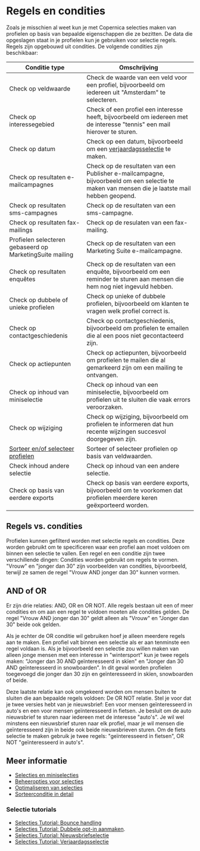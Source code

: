 # Regels en condities

Zoals je misschien al weet kun je met Copernica selecties maken van 
profielen op basis van bepaalde eigenschappen die ze bezitten. De data 
die opgeslagen staat in je profielen kun je gebruiken voor selectie 
regels. Regels zijn opgebouwd uit condities. De volgende condities 
zijn beschikbaar:

| Conditie type                                                              | Omschrijving                                                                                                                                  |
|----------------------------------------------------------------------------|-----------------------------------------------------------------------------------------------------------------------------------------------|
| Check op veldwaarde                                                        | Check de waarde van een veld voor een profiel, bijvoorbeeld om iedereen uit "Amsterdam" te selecteren.                                        |
| Check op interessegebied                                                   | Check of een profiel een interesse heeft, bijvoorbeeld om iedereen met de interesse "tennis" een mail hierover te sturen.                     |
| Check op datum                                                             | Check op een datum, bijvoorbeeld om een [verjaardagsselectie](./how-to-create-a-birthday-selection) te maken.                                 |
| Check op resultaten e-mailcampagnes                                        | Check op de resultaten van een Publisher e-mailcampagne, bijvoorbeeld om een selectie te maken van mensen die je laatste mail hebben geopend. |
| Check op resultaten sms-campagnes                                          | Check op de resultaten van een sms-campagne.                                                                                                  |
| Check op resultaten fax-mailings                                           | Check op de resulaten van een fax-mailing.                                                                                                    |
| Profielen selecteren gebaseerd op MarketingSuite mailing                   | Check op de resultaten van een Marketing Suite e-mailcampagne.                                                                                |
| Check op resultaten enquêtes                                               | Check op de resultaten van een enquête, bijvoorbeeld om een reminder te sturen aan mensen die hem nog niet ingevuld hebben.                   |
| Check op dubbele of unieke profielen                                       | Check op unieke of dubbele profielen, bijvoorbeeld om klanten te vragen welk profiel correct is.                                              |
| Check op contactgeschiedenis                                               | Check op contactgeschiedenis, bijvoorbeeld om profielen te emailen die al een poos niet gecontacteerd zijn.                                   |
| Check op actiepunten                                                       | Check op actiepunten, bijvoorbeeld om profielen te mailen die al gemarkeerd zijn om een mailing te ontvangen.                                 |
| Check op inhoud van miniselectie                                           | Check op inhoud van een miniselectie, bijvoorbeeld om profielen uit te sluiten die vaak errors veroorzaken.                                   |
| Check op wijziging                                                         | Check op wijziging, bijvoorbeeld om profielen te informeren dat hun recente wijzingen succesvol doorgegeven zijn.                             |
| [Sorteer en/of selecteer profielen](./selections-conditions-partcondition) | Sorteer of selecteer profielen op basis van veldwaarden.                                                                                      |
| Check inhoud andere selectie                                               | Check op inhoud van een andere selectie.                                                                                                      |
| Check op basis van eerdere exports                                         | Check op basis van eerdere exports, bijvoorbeeld om te voorkomen dat profielen meerdere keren geëxporteerd worden.                            |

## Regels vs. condities

Profielen kunnen gefilterd worden met selectie regels en condities. 
Deze worden gebruikt om te specificeren waar een profiel aan moet 
voldoen om binnen een selectie te vallen. Een regel en een conditie 
zijn twee verschillende dingen: Condities worden gebruikt om regels 
te vormen. "Vrouw" en "jonger dan 30" zijn voorbeelden van condities, 
bijvoorbeeld, terwijl ze samen de regel "Vrouw AND jonger dan 30" kunnen 
vormen.

## AND of OR

Er zijn drie relaties: AND, OR en OR NOT. Alle regels bestaan uit een 
of meer condities en om aan een regel te voldoen moeten alle condities 
gelden. De regel "Vrouw AND jonger dan 30" geldt alleen als "Vrouw" en 
"Jonger dan 30" beide ook gelden.

Als je echter de OR conditie wil gebruiken hoef je alleen meerdere 
regels aan te maken. Een profiel valt binnen een selectie als er 
aan tenminste een regel voldaan is. Als je bijvoorbeeld een selectie 
zou willen maken van alleen jonge mensen met een interesse in "wintersport" 
kun je twee regels maken: "Jonger dan 30 AND geïnteresseerd in skïen" en 
"Jonger dan 30 AND geïnteresseerd in snowboarden". In dit geval 
worden profielen toegevoegd die jonger dan 30 zijn en geïnteresseerd in 
skïen, snowboarden of beide.

Deze laatste relatie kan ook omgekeerd worden om mensen buiten te sluiten 
die aan bepaalde regels voldoen: De OR NOT relatie. Stel je voor dat je 
twee versies hebt van je nieuwsbrief: Een voor mensen geïnteresseerd in 
auto's en een voor mensen geïnteresseerd in fietsen. Je besluit om de 
auto nieuwsbrief te sturen naar iedereen met de interesse "auto's". Je 
wil wel minstens een nieuwsbrief sturen naar elk profiel, maar je wil 
mensen die geïnteresseerd zijn in beide ook beide nieuwsbrieven sturen. 
Om de fiets selectie te maken gebruik je twee regels: "geïnteresseerd in 
fietsen", OR NOT "geïnteresseerd in auto's".                                                       

## Meer informatie

* [Selecties en miniselecties](selections-introduction)
* [Beheeropties voor selecties](selections-settings)
* [Optimaliseren van selecties](selections-optimalization)
* [Sorteerconditie in detail](./selections-conditions-partcondition)

### Selectie tutorials

* [Selecties Tutorial: Bounce handling](./automatically-process-bounces) 
* [Selecties Tutorial: Dubbele opt-in aanmaken](create-a-double-optin-for-new-subscribers).
* [Selecties Tutorial: Nieuwsbriefselectie](./create-a-mailing-list)
* [Selecties Tutorial: Verjaardagsselectie](./how-to-create-a-birthday-selection)
